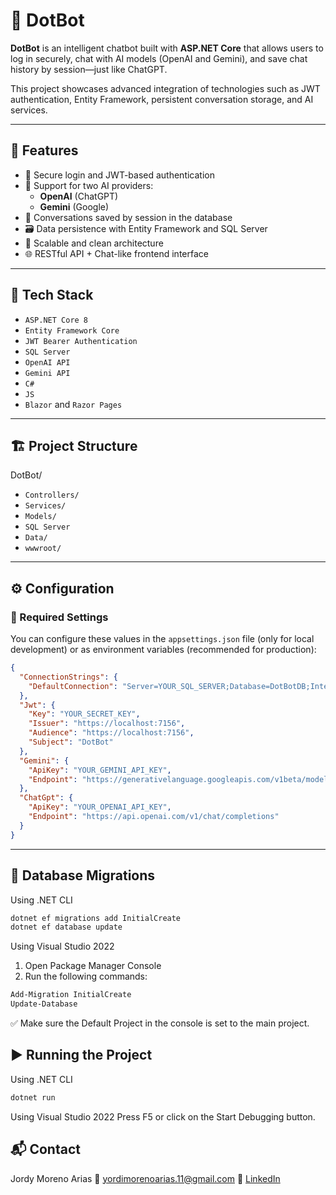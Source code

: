 # 🤖 DotBot

**DotBot** is an intelligent chatbot built with **ASP.NET Core** that allows users to log in securely, chat with AI models (OpenAI and Gemini), and save chat history by session—just like ChatGPT.

This project showcases advanced integration of technologies such as JWT authentication, Entity Framework, persistent conversation storage, and AI services.

---

## 🚀 Features

- 🔐 Secure login and JWT-based authentication
- 🧠 Support for two AI providers:
  - **OpenAI** (ChatGPT)
  - **Gemini** (Google)
- 💬 Conversations saved by session in the database
- 🗃️ Data persistence with Entity Framework and SQL Server
- 🧱 Scalable and clean architecture
- 🌐 RESTful API + Chat-like frontend interface

---

## 🧰 Tech Stack

- `ASP.NET Core 8`
- `Entity Framework Core`
- `JWT Bearer Authentication`
- `SQL Server`
- `OpenAI API`
- `Gemini API`
- `C#`
- `JS`
- `Blazor` and `Razor Pages`

---

## 🏗️ Project Structure

DotBot/
- `Controllers/`
- `Services/`
- `Models/`
- `SQL Server`
- `Data/`
- `wwwroot/`

---

## ⚙️ Configuration

### 🔧 Required Settings

You can configure these values in the `appsettings.json` file (only for local development) or as environment variables (recommended for production):

```json
{
  "ConnectionStrings": {
    "DefaultConnection": "Server=YOUR_SQL_SERVER;Database=DotBotDB;Integrated Security=True;TrustServerCertificate=True;"
  },
  "Jwt": {
    "Key": "YOUR_SECRET_KEY",
    "Issuer": "https://localhost:7156",
    "Audience": "https://localhost:7156",
    "Subject": "DotBot"
  },
  "Gemini": {
    "ApiKey": "YOUR_GEMINI_API_KEY",
    "Endpoint": "https://generativelanguage.googleapis.com/v1beta/models/gemini-2.0-flash:generateContent"
  },
  "ChatGpt": {
    "ApiKey": "YOUR_OPENAI_API_KEY",
    "Endpoint": "https://api.openai.com/v1/chat/completions"
  }
}
```
---

## 🧱 Database Migrations

Using .NET CLI
```bash
dotnet ef migrations add InitialCreate
dotnet ef database update
```

Using Visual Studio 2022

1. Open Package Manager Console
2. Run the following commands:
```powershell
Add-Migration InitialCreate
Update-Database
```
✅ Make sure the Default Project in the console is set to the main project.

## ▶️ Running the Project

Using .NET CLI
```bash
dotnet run
```
Using Visual Studio 2022
Press F5 or click on the Start Debugging button.

## 📬 Contact
Jordy Moreno Arias
📧 yordimorenoarias.11@gmail.com
🔗 [LinkedIn](https://www.linkedin.com/in/jordymorenoarias/)
